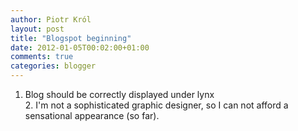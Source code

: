 ```yaml
---
author: Piotr Król
layout: post
title: "Blogspot beginning"
date: 2012-01-05T00:02:00+01:00
comments: true
categories: blogger
---
```


1. Blog should be correctly displayed under lynx  
2. I'm not a sophisticated graphic designer, so I can not afford a sensational appearance (so far).
